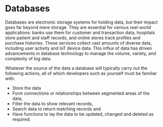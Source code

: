 # Databases

Databases are electronic storage systems for holding data, but their impact goes far beyond mere storage. They are essential for various real-world applications: banks use them for customer and transaction data, hospitals store patient and staff records, and online stores track profiles and purchase histories. These services collect vast amounts of diverse data, including user activity and IoT device data. This influx of data has driven advancements in database technology to manage the volume, variety, and complexity of big data. 

Whatever the source of the data a database will typically carry out the following actions, all of which developers such as yourself must be familiar with: 

  + Store the data
  + Form connections or relationships between segmented areas of the data,
  + Filter the data to show relevant records,
  + Search data to return matching records and
  + Have functions to lay the data to be updated, changed and deleted as required.

